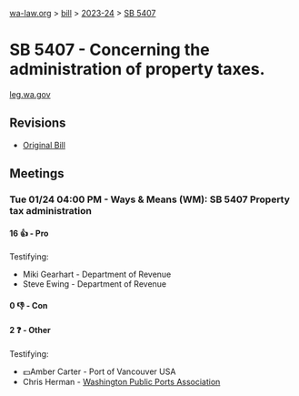 [wa-law.org](/) > [bill](/bill/) > [2023-24](/bill/2023-24/) > [SB 5407](/bill/2023-24/sb/5407/)

# SB 5407 - Concerning the administration of property taxes.
[leg.wa.gov](https://app.leg.wa.gov/billsummary?BillNumber=5407&Year=2023&Initiative=false)

## Revisions
* [Original Bill](1/)

## Meetings
### Tue 01/24 04:00 PM - Ways & Means (WM): SB 5407 Property tax administration
#### 16 👍 - Pro
Testifying:
* Miki Gearhart - Department of Revenue
* Steve Ewing - Department of Revenue

#### 0 👎 - Con

#### 2 ❓ - Other
Testifying:
* 💵Amber Carter - Port of Vancouver USA
* Chris Herman - [Washington Public Ports Association](/org/washington_public_ports_association/)
